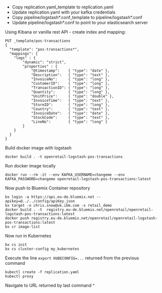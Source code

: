 - Copy replication.yaml_template to replication.yaml
- Update replication.yaml with your kafka credentials
- Copy pipeline/logstash*.conf_template to pipeline/logstash*.conf
- Update pipeline/logstash*.conf to point to your elasticsearch server

Using Kibana or vanilla rest API - create index and mapping:

```
PUT _template/pos-transactions
{
  "template": "pos-transactions*",
  "mappings": {
    "logs" : {
        "dynamic": "strict",
        "properties" : {
            "@timestamp":    { "type": "date" },
            "Description":   { "type": "text" },
            "InvoiceNo":     { "type": "long" },
            "CustomerID":    { "type": "long" },
            "TransactionID": { "type": "long" },
            "Quantity":      { "type": "long" },
            "UnitPrice":     { "type": "double" },
            "InvoiceTime":   { "type": "text" },
            "StoreID":       { "type": "long" },
            "Country":       { "type": "text" },
            "InvoiceDate":   { "type": "date" },
            "StockCode":     { "type": "text" },
            "LineNo":        { "type": "long" }
        }
    }
  }
}
```

Build docker image with logstash

```
docker build . -t openretail-logstash-pos-transactions
```

Run docker image locally

```
docker run --rm -it --env KAFKA_USERNAME=changeme --env KAFKA_PASSWORD=changeme openretail-logstash-pos-transactions:latest
```

Now push to Bluemix Container repository

```
bx login -a https://api.eu-de.bluemix.net --apikey=@../../config/apiKey.json
bx target -o chris.snow@uk.ibm.com -s retail_demo
docker build . -t  registry.eu-de.bluemix.net/openretail/openretail-logstash-pos-transactions:latest
docker push registry.eu-de.bluemix.net/openretail/openretail-logstash-pos-transactions:latest
bx cr image-list
```

Now run in Kubernetes

```
bx cs init
bx cs cluster-config my_kubernetes
```

Execute the line `export KUBECONFIG=...` returned from the previous command

```
kubectl create -f replication.yaml
kubectl proxy
```

Navigate to URL returned by last command ^
